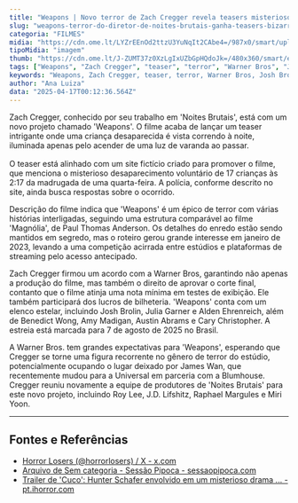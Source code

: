 ```yaml
---
title: "Weapons | Novo terror de Zach Cregger revela teasers misteriosos"
slug: "weapons-terror-do-diretor-de-noites-brutais-ganha-teasers-bizarros"
categoria: "FILMES"
midia: "https://cdn.ome.lt/LYZrEEnOd2ttzU3YuNqIt2CAbe4=/987x0/smart/uploads/conteudo/fotos/Screenshot_2025-04-16_at_16.51.56.png"
tipoMidia: "imagem"
thumb: "https://cdn.ome.lt/J-ZUMT37z0XzLgIxUZbGpHQdoJk=/480x360/smart/extras/conteudos/Screenshot_2025-04-16_at_16.51.56.png"
tags: ["Weapons", "Zach Cregger", "teaser", "terror", "Warner Bros", "Josh Brolin", "Julia Garner", "Alden Ehrenreich"]
keywords: "Weapons, Zach Cregger, teaser, terror, Warner Bros, Josh Brolin, Julia Garner, Alden Ehrenreich"
author: "Ana Luiza"
data: "2025-04-17T00:12:36.564Z"
---
```


Zach Cregger, conhecido por seu trabalho em 'Noites Brutais', está com um novo projeto chamado 'Weapons'. O filme acaba de lançar um teaser intrigante onde uma criança desaparecida é vista correndo à noite, iluminada apenas pelo acender de uma luz de varanda ao passar.

<blockquote class="instagram-media" data-instgrm-permalink="https://www.instagram.com/reel/DIeLGHhSnDn/embed/?utm_source=ig_embed" data-instgrm-version="14" style="width:100%; max-width:540px; margin:1rem auto;"></blockquote>

O teaser está alinhado com um site fictício criado para promover o filme, que menciona o misterioso desaparecimento voluntário de 17 crianças às 2:17 da madrugada de uma quarta-feira. A polícia, conforme descrito no site, ainda busca respostas sobre o ocorrido.

Descrição do filme indica que 'Weapons' é um épico de terror com várias histórias interligadas, seguindo uma estrutura comparável ao filme 'Magnólia', de Paul Thomas Anderson. Os detalhes do enredo estão sendo mantidos em segredo, mas o roteiro gerou grande interesse em janeiro de 2023, levando a uma competição acirrada entre estúdios e plataformas de streaming pelo acesso antecipado.

Zach Cregger firmou um acordo com a Warner Bros, garantindo não apenas a produção do filme, mas também o direito de aprovar o corte final, contanto que o filme atinja uma nota mínima em testes de exibição. Ele também participará dos lucros de bilheteria. 'Weapons' conta com um elenco estelar, incluindo Josh Brolin, Julia Garner e Alden Ehrenreich, além de Benedict Wong, Amy Madigan, Austin Abrams e Cary Christopher. A estreia está marcada para 7 de agosto de 2025 no Brasil.

A Warner Bros. tem grandes expectativas para 'Weapons', esperando que Cregger se torne uma figura recorrente no gênero de terror do estúdio, potencialmente ocupando o lugar deixado por James Wan, que recentemente mudou para a Universal em parceria com a Blumhouse. Cregger reuniu novamente a equipe de produtores de 'Noites Brutais' para este novo projeto, incluindo Roy Lee, J.D. Lifshitz, Raphael Margules e Miri Yoon.

---

## Fontes e Referências

- [Horror Losers (@horrorlosers) / X - x.com](https://x.com/horrorlosers?lang=en)
- [Arquivo de Sem categoria - Sessão Pipoca - sessaopipoca.com](https://sessaopipoca.com/category/sem-categoria/)
- [Trailer de 'Cuco': Hunter Schafer envolvido em um misterioso drama ... - pt.ihorror.com](https://pt.ihorror.com/trailer-de-cuco-ca%C3%A7ador-schafer-neons-%C3%BAltimo-filme-de-terror/)